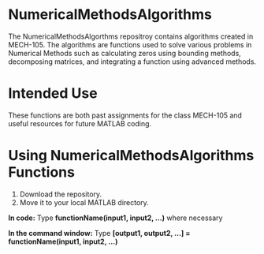 # NumericalMethodsAlgorithms
The NumericalMethodsAlgorthms repositroy contains algorithms created in MECH-105. The algorithms are functions used to solve various problems in Numerical Methods such as calculating zeros using bounding methods, decomposing matrices, and integrating a function using advanced methods.

# Intended Use
These functions are both past assignments for the class MECH-105 and useful resources for future MATLAB coding.

# Using NumericalMethodsAlgorithms Functions
1. Download the repository.
2. Move it to your local MATLAB directory.

**In code:**
Type **functionName(input1, input2, ...)** where necessary

**In the command window:**
Type **[output1, output2, ...] = functionName(input1, input2, ...)** 
